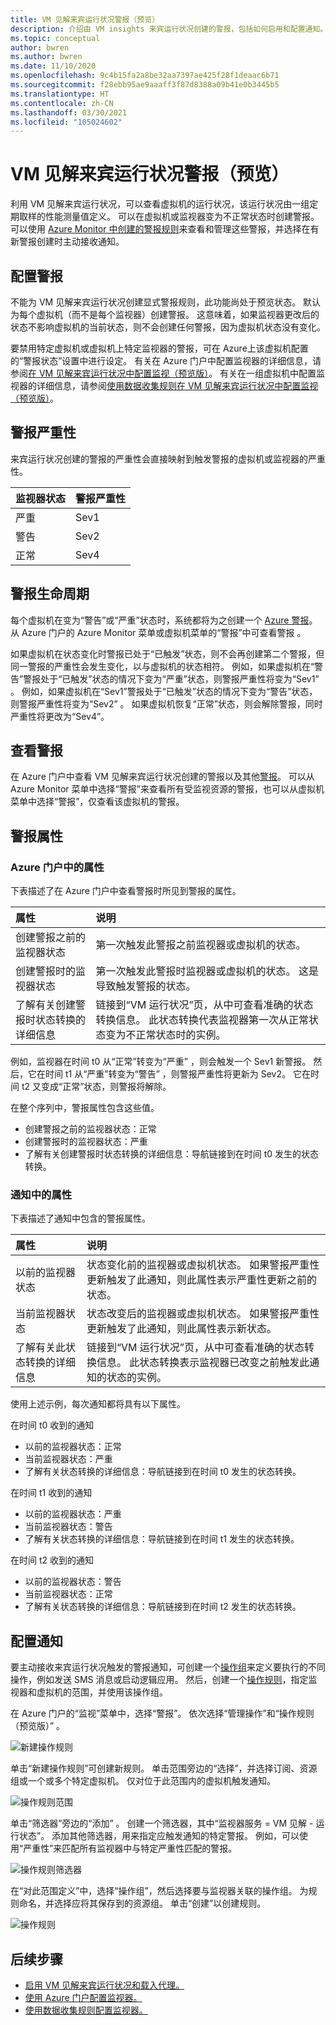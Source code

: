 ```yaml
---
title: VM 见解来宾运行状况警报（预览）
description: 介绍由 VM insights 来宾运行状况创建的警报，包括如何启用和配置通知。
ms.topic: conceptual
author: bwren
ms.author: bwren
ms.date: 11/10/2020
ms.openlocfilehash: 9c4b15fa2a8be32aa7397ae425f28f1deaac6b71
ms.sourcegitcommit: f28ebb95ae9aaaff3f87d8388a09b41e0b3445b5
ms.translationtype: HT
ms.contentlocale: zh-CN
ms.lasthandoff: 03/30/2021
ms.locfileid: "105024602"
---
```

# <a name="vm-insights-guest-health-alerts-preview"></a>VM 见解来宾运行状况警报（预览）
利用 VM 见解来宾运行状况，可以查看虚拟机的运行状况，该运行状况由一组定期取样的性能测量值定义。 可以在虚拟机或监视器变为不正常状态时创建警报。 可以使用 [Azure Monitor 中创建的警报规则](../alerts/alerts-overview.md)来查看和管理这些警报，并选择在有新警报创建时主动接收通知。

## <a name="configure-alerts"></a>配置警报
不能为 VM 见解来宾运行状况创建显式警报规则，此功能尚处于预览状态。 默认为每个虚拟机（而不是每个监视器）创建警报。  这意味着，如果监视器更改后的状态不影响虚拟机的当前状态，则不会创建任何警报，因为虚拟机状态没有变化。 

要禁用特定虚拟机或虚拟机上特定监视器的警报，可在 Azure上该虚拟机配置的“警报状态”设置中进行设定。 有关在 Azure 门户中配置监视器的详细信息，请参阅[在 VM 见解来宾运行状况中配置监视（预览版）](vminsights-health-configure.md)。 有关在一组虚拟机中配置监视器的详细信息，请参阅[使用数据收集规则在 VM 见解来宾运行状况中配置监视（预览版）](vminsights-health-configure-dcr.md)。

## <a name="alert-severity"></a>警报严重性
来宾运行状况创建的警报的严重性会直接映射到触发警报的虚拟机或监视器的严重性。

| 监视器状态 | 警报严重性 |
|:---|:---|
| 严重 | Sev1 |
| 警告  | Sev2 |
| 正常  | Sev4 |

## <a name="alert-lifecycle"></a>警报生命周期
每个虚拟机在变为“警告”或“严重”状态时，系统都将为之创建一个 [Azure 警报](../alerts/alerts-overview.md)。 从 Azure 门户的 Azure Monitor 菜单或虚拟机菜单的“警报”中可查看警报 。

如果虚拟机在状态变化时警报已处于“已触发”状态，则不会再创建第二个警报，但同一警报的严重性会发生变化，以与虚拟机的状态相符。 例如，如果虚拟机在“警告”警报处于“已触发”状态的情况下变为“严重”状态，则警报严重性将变为“Sev1”   。 例如，如果虚拟机在“Sev1”警报处于“已触发”状态的情况下变为“警告”状态，则警报严重性将变为“Sev2”   。 如果虚拟机恢复“正常”状态，则会解除警报，同时严重性将更改为“Sev4”。

## <a name="viewing-alerts"></a>查看警报
在 Azure 门户中查看 VM 见解来宾运行状况创建的警报以及其他[警报](../alerts/alerts-overview.md#alerts-experience)。 可以从 Azure Monitor 菜单中选择“警报”来查看所有受监视资源的警报，也可以从虚拟机菜单中选择“警报”，仅查看该虚拟机的警报。

## <a name="alert-properties"></a>警报属性

### <a name="properties-in-the-azure-portal"></a>Azure 门户中的属性
下表描述了在 Azure 门户中查看警报时所见到警报的属性。

| 属性 | 说明 |
|:---|:---|
| 创建警报之前的监视器状态 | 第一次触发此警报之前监视器或虚拟机的状态。 |
| 创建警报时的监视器状态 | 第一次触发此警报时监视器或虚拟机的状态。 这是导致触发警报的状态。 |
| 了解有关创建警报时状态转换的详细信息 | 链接到“VM 运行状况”页，从中可查看准确的状态转换信息。 此状态转换代表监视器第一次从正常状态变为不正常状态时的实例。 |

例如，监视器在时间 t0 从“正常”转变为“严重” ，则会触发一个 Sev1 新警报。 然后，它在时间 t1 从“严重”转变为“警告” ，则警报严重性将更新为 Sev2。 它在时间 t2 又变成“正常”状态，则警报将解除。

在整个序列中，警报属性包含这些值。

- 创建警报之前的监视器状态：正常
- 创建警报时的监视器状态：严重
- 了解有关创建警报时状态转换的详细信息：导航链接到在时间 t0 发生的状态转换。


### <a name="properties-in-notifications"></a>通知中的属性
下表描述了通知中包含的警报属性。

| 属性 | 说明 |
|:---|:---|
| 以前的监视器状态 | 状态变化前的监视器或虚拟机状态。 如果警报严重性更新触发了此通知，则此属性表示严重性更新之前的状态。 |
| 当前监视器状态 | 状态改变后的监视器或虚拟机状态。 如果警报严重性更新触发了此通知，则此属性表示新状态。 |
| 了解有关此状态转换的详细信息 | 链接到“VM 运行状况”页，从中可查看准确的状态转换信息。 此状态转换表示监视器已改变之前触发此通知的状态的实例。 |

使用上述示例，每次通知都将具有以下属性。

在时间 t0 收到的通知
- 以前的监视器状态：正常
- 当前监视器状态：严重
- 了解有关状态转换的详细信息：导航链接到在时间 t0 发生的状态转换。

在时间 t1 收到的通知
- 以前的监视器状态：严重
- 当前监视器状态：警告
- 了解有关状态转换的详细信息：导航链接到在时间 t1 发生的状态转换。

在时间 t2 收到的通知
- 以前的监视器状态：警告
- 当前监视器状态：正常
- 了解有关状态转换的详细信息：导航链接到在时间 t2 发生的状态转换。

## <a name="configure-notifications"></a>配置通知
要主动接收来宾运行状况触发的警报通知，可创建一个[操作组](../alerts/action-groups.md)来定义要执行的不同操作，例如发送 SMS 消息或启动逻辑应用。 然后，创建一个[操作规则](../alerts/alerts-action-rules.md)，指定监视器和虚拟机的范围，并使用该操作组。

在 Azure 门户的“监视”菜单中，选择“警报”。  依次选择“管理操作”和“操作规则（预览版）” 。 

![新建操作规则](media/vminsights-health-alerts/action-rule-new.png)

单击“新建操作规则”可创建新规则。 单击范围旁边的“选择”，并选择订阅、资源组或一个或多个特定虚拟机。 仅对位于此范围内的虚拟机触发通知。

![操作规则范围](media/vminsights-health-alerts/action-rule-scope.png)

单击“筛选器”旁边的“添加” 。 创建一个筛选器，其中“监视器服务 = VM 见解 - 运行状态”。 添加其他筛选器，用来指定应触发通知的特定警报。 例如，可以使用“严重性”来匹配所有监视器中与特定严重性匹配的警报。

![操作规则筛选器](media/vminsights-health-alerts/action-rule-filter.png)

在“对此范围定义”中，选择“操作组”，然后选择要与监视器关联的操作组。 为规则命名，并选择应将其保存到的资源组。 单击“创建”以创建规则。

![操作规则](media/vminsights-health-alerts/action-rule.png)


## <a name="next-steps"></a>后续步骤

- [启用 VM 见解来宾运行状况和载入代理。](vminsights-health-enable.md)
- [使用 Azure 门户配置监视器。](vminsights-health-configure.md)
- [使用数据收集规则配置监视器。](vminsights-health-configure-dcr.md)